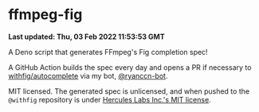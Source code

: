 # ffmpeg-fig

**Last updated: Thu, 03 Feb 2022 11:53:53 GMT**

A Deno script that generates FFmpeg's Fig completion spec!

A GitHub Action builds the spec every day and opens a PR if necessary to [withfig/autocomplete](https://github.com/withfig/autocomplete) via my bot, [@ryanccn-bot](https://github.com/ryanccn-bot).

MIT licensed. The generated spec is unlicensed, and when pushed to the `@withfig` repository is under [Hercules Labs Inc.'s MIT license](https://github.com/withfig/autocomplete/blob/master/LICENSE).
